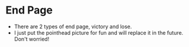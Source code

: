 # End Page
* There are 2 types of end page, victory and lose.
* I just put the pointhead picture for fun and will replace it in the future. Don't worried!